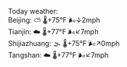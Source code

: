 Today weather:  
Beijing: ⛅️  🌡️+75°F 🌬️↓2mph  
Tianjin: ☁️ 🌡️+77°F 🌬️↙7mph  
Shijiazhuang: 🌫  🌡️+75°F 🌬️↗0mph  
Tangshan: ☁️ 🌡️+77°F 🌬️↙7mph  
